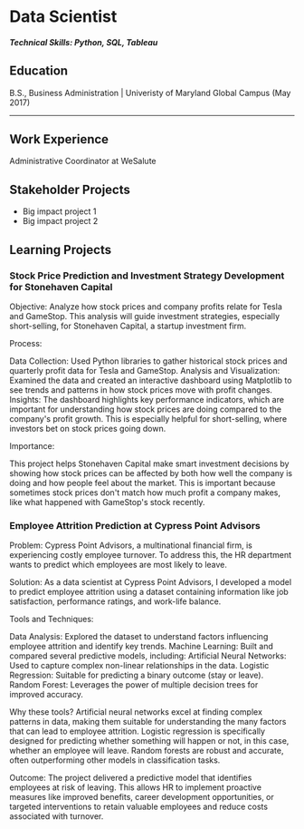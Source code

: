 # Data Scientist 

##### Technical Skills: Python, SQL, Tableau

## Education
B.S., Business Administration | Univeristy of Maryland Global Campus (May 2017)
_______________________________________________________________________________
## Work Experience
Administrative Coordinator at WeSalute

## Stakeholder Projects
- Big impact project 1
- Big impact project 2

## Learning Projects

### Stock Price Prediction and Investment Strategy Development for Stonehaven Capital
Objective: Analyze how stock prices and company profits relate for Tesla and GameStop. This analysis will guide investment strategies, especially short-selling, for Stonehaven Capital, a startup investment firm.

Process:

Data Collection: Used Python libraries to gather historical stock prices and quarterly profit data for Tesla and GameStop.
Analysis and Visualization: Examined the data and created an interactive dashboard using Matplotlib to see trends and patterns in how stock prices move with profit changes.
Insights: The dashboard highlights key performance indicators, which are important for understanding how stock prices are doing compared to the company's profit growth. This is especially helpful for short-selling, where investors bet on stock prices going down.

Importance:

This project helps Stonehaven Capital make smart investment decisions by showing how stock prices can be affected by both how well the company is doing and how people feel about the market. This is important because sometimes stock prices don't match how much profit a company makes, like what happened with GameStop's stock recently.


### Employee Attrition Prediction at Cypress Point Advisors
Problem: Cypress Point Advisors, a multinational financial firm, is experiencing costly employee turnover. To address this, the HR department wants to predict which employees are most likely to leave.

Solution: As a data scientist at Cypress Point Advisors, I developed a model to predict employee attrition using a dataset containing information like job satisfaction, performance ratings, and work-life balance.

Tools and Techniques:

Data Analysis: Explored the dataset to understand factors influencing employee attrition and identify key trends.
Machine Learning: Built and compared several predictive models, including:
Artificial Neural Networks: Used to capture complex non-linear relationships in the data.
Logistic Regression: Suitable for predicting a binary outcome (stay or leave).
Random Forest: Leverages the power of multiple decision trees for improved accuracy.

Why these tools? Artificial neural networks excel at finding complex patterns in data, making them suitable for understanding the many factors that can lead to employee attrition.
Logistic regression is specifically designed for predicting whether something will happen or not, in this case, whether an employee will leave.
Random forests are robust and accurate, often outperforming other models in classification tasks.

Outcome: The project delivered a predictive model that identifies employees at risk of leaving. This allows HR to implement proactive measures like improved benefits, career development opportunities, or targeted interventions to retain valuable employees and reduce costs associated with turnover.
